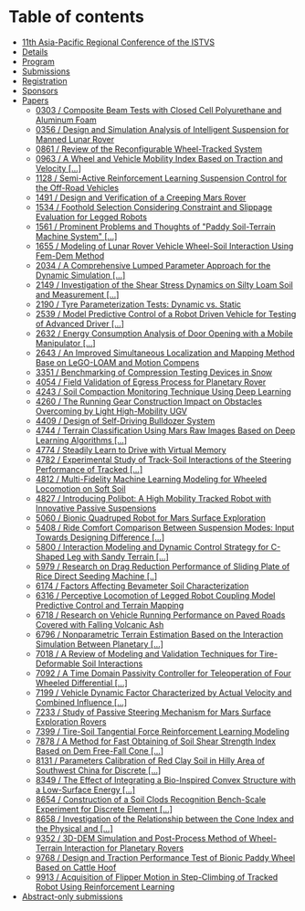 # Table of contents

* [11th Asia-Pacific Regional Conference of the ISTVS](README.md)
* [Details](details.md)
* [Program](program/README.md)
* [Submissions](submissions.md)
* [Registration](registration.md)
* [Sponsors](sponsors.md)
* [Papers](program/papers.md)
  * [0303 / Composite Beam Tests with Closed Cell Polyurethane and Aluminum Foam](papers/0303.md)
  * [0356 / Design and Simulation Analysis of Intelligent Suspension for Manned Lunar Rover](papers/0356-design-and-simulation-analysis-of-intelligent-suspension-for-manned-lunar-rover.md)
  * [0861 / Review of the Reconfigurable Wheel-Tracked System](papers/0861-review-on-the-reconfigurable-wheel-tracked-system.md)
  * [0963 / A Wheel and Vehicle Mobility Index Based on Traction and Velocity \[...\]](papers/a-wheel-and-vehicle-mobility-index-based-on-traction-and-velocity-for-optimization-of-mobility-perfo.md)
  * [1128 / Semi-Active Reinforcement Learning Suspension Control for the Off-Road Vehicles](papers/page-5.md)
  * [1491 / Design and Verification of a Creeping Mars Rover](papers/page-6.md)
  * [1534 / Foothold Selection Considering Constraint and Slippage Evaluation for Legged Robots](papers/page-7.md)
  * [1561 / Prominent Problems and Thoughts of "Paddy Soil-Terrain Machine System" \[...\]](papers/1561-prominent-problems-and-thoughts-of-paddy-soil-terrain-machine-system-....md)
  * [1655 / Modeling of Lunar Rover Vehicle Wheel-Soil Interaction Using Fem-Dem Method](papers/1655.md)
  * [2034 / A Comprehensive Lumped Parameter Approach for the Dynamic Simulation \[...\]](papers/2034.md)
  * [2149 / Investigation of the Shear Stress Dynamics on Silty Loam Soil and Measurement \[...\]](papers/2149.md)
  * [2190 / Tyre Parameterization Tests: Dynamic vs. Static](papers/page-12.md)
  * [2539 / Model Predictive Control of a Robot Driven Vehicle for Testing of Advanced Driver \[...\]](papers/page-13.md)
  * [2632 / Energy Consumption Analysis of Door Opening with a Mobile Manipulator \[...\]](papers/2632.md)
  * [2643 / An Improved Simultaneous Localization and Mapping Method Base on LeGO-LOAM and Motion Compens](papers/page-15.md)
  * [3351 / Benchmarking of Compression Testing Devices in Snow](papers/page-16.md)
  * [4054 / Field Validation of Egress Process for Planetary Rover](papers/page-17.md)
  * [4243 / Soil Compaction Monitoring Technique Using Deep Learning](papers/page-18.md)
  * [4260 / The Running Gear Construction Impact on Obstacles Overcoming by Light High-Mobility UGV](papers/page-19.md)
  * [4409 / Design of Self-Driving Bulldozer System](papers/page-20.md)
  * [4744 / Terrain Classification Using Mars Raw Images Based on Deep Learning Algorithms \[...\]](papers/page-21.md)
  * [4774 / Steadily Learn to Drive with Virtual Memory](papers/page-22.md)
  * [4782 / Experimental Study of Track-Soil Interactions of the Steering Performance of Tracked \[...\]](papers/page-23.md)
  * [4812 / Multi-Fidelity Machine Learning Modeling for Wheeled Locomotion on Soft Soil](papers/4812.md)
  * [4827 / Introducing Polibot: A High Mobility Tracked Robot with Innovative Passive Suspensions](papers/4827.md)
  * [5060 / Bionic Quadruped Robot for Mars Surface Exploration](papers/5060.md)
  * [5408 / Ride Comfort Comparison Between Suspension Modes: Input Towards Designing Difference \[...\]](papers/5408.md)
  * [5800 / Interaction Modeling and Dynamic Control Strategy for C-Shaped Leg with Sandy Terrain \[...\]](papers/5800.md)
  * [5979 / Research on Drag Reduction Performance of Sliding Plate of Rice Direct Seeding Machine \[..\]](papers/5979.md)
  * [6174 / Factors Affecting Bevameter Soil Characterization](papers/6174.md)
  * [6316 / Perceptive Locomotion of Legged Robot Coupling Model Predictive Control and Terrain Mapping](papers/6316.md)
  * [6718 / Research on Vehicle Running Performance on Paved Roads Covered with Falling Volcanic Ash](papers/page-32.md)
  * [6796 / Nonparametric Terrain Estimation Based on the Interaction Simulation Between Planetary \[...\]](papers/6796.md)
  * [7018 / A Review of Modeling and Validation Techniques for Tire-Deformable Soil Interactions](papers/page-34.md)
  * [7092 / A Time Domain Passivity Controller for Teleoperation of Four Wheeled Differential \[...\]](papers/page-35.md)
  * [7199 / Vehicle Dynamic Factor Characterized by Actual Velocity and Combined Influence \[...\]](papers/page-36.md)
  * [7233 / Study of Passive Steering Mechanism for Mars Surface Exploration Rovers](papers/page-37.md)
  * [7399 / Tire-Soil Tangential Force Reinforcement Learning Modeling](papers/page-38.md)
  * [7878 / A Method for Fast Obtaining of Soil Shear Strength Index Based on Dem Free-Fall Cone \[...\]](papers/page-39.md)
  * [8131 / Parameters Calibration of Red Clay Soil in Hilly Area of Southwest China for Discrete \[...\]](papers/page-40.md)
  * [8349 / The Effect of Integrating a Bio-Inspired Convex Structure with a Low-Surface Energy \[...\]](papers/page-41.md)
  * [8654 / Construction of a Soil Clods Recognition Bench-Scale Experiment for Discrete Element \[...\]](papers/page-42.md)
  * [8658 / Investigation of the Relationship between the Cone Index and the Physical and \[...\]](papers/page-43.md)
  * [9352 / 3D-DEM Simulation and Post-Process Method of Wheel-Terrain Interaction for Planetary Rovers](papers/page-44.md)
  * [9768 / Design and Traction Performance Test of Bionic Paddy Wheel Based on Cattle Hoof](papers/page-45.md)
  * [9913 / Acquisition of Flipper Motion in Step-Climbing of Tracked Robot Using Reinforcement Learning](papers/page-46.md)
* [Abstract-only submissions](program/abstract-only.md)
